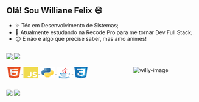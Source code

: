 ## Olá! Sou Williane Felix 😄

- ✨ Téc em Desenvolvimento de Sistemas; 
- 🌱 Atualmente estudando na Recode Pro para me tornar Dev Full Stack;
- 😊 E não é algo que precise saber, mas amo animes!
 
 <div>

##
  <a href="https://github.com/willyfelix">
  <img height="180em" src="https://github-readme-stats.vercel.app/api?username=willyfelix&show_icons=true&theme=radical&include_all_commits=true&count_private=true"/>
  <img height="180em" src="https://github-readme-stats.vercel.app/api/top-langs/?username=willyfelix&layout=compact&langs_count=7&theme=radical"/>
</div>
 
<div style="display: inline_block"><br>
    <img align="center" alt="willy-HTML" height="30" width="40" src="https://raw.githubusercontent.com/devicons/devicon/master/icons/html5/html5-original.svg">
    <img align="center" alt="willy-Js" height="30" width="40" src="https://raw.githubusercontent.com/devicons/devicon/master/icons/javascript/javascript-plain.svg">
    <img align="center" alt="willy-Python" height="30" width="40" src="https://raw.githubusercontent.com/devicons/devicon/master/icons/python/python-original.svg">
    <img align="center" alt="willy-Java" height="30" width="40" src= "https://raw.githubusercontent.com/devicons/devicon/master/icons/java/java-original.svg">
    <img align="center" alt="willy-CSS" height="30" width="40" src="https://raw.githubusercontent.com/devicons/devicon/master/icons/css3/css3-original.svg">
    <img align="right" alt="willy-image" height="150" width="170"src="https://user-images.githubusercontent.com/83372017/132106242-7a7e1813-117e-4c1a-bcfe-fb14d1d96dbf.gif">

</div>
 
 ##

 <div>
  <a href="https://www.instagram.com/willyfelixx/" target="_blank"><img src="https://img.shields.io/badge/-Instagram-%23E4405F?style=for-the-badge&logo=instagram&logoColor=white" target="_blank"></a>
  <a href="https://www.linkedin.com/in/willianefelix" target="_blank"><img src="https://img.shields.io/badge/-LinkedIn-%230077B5?style=for-the-badge&logo=linkedin&logoColor=white" target="_blank"></a> 
 
 </div>
